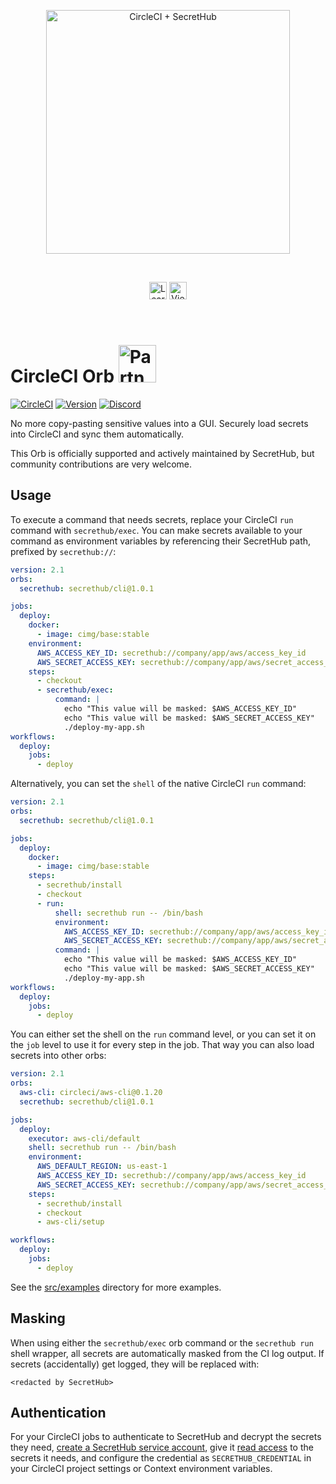 <p align="center">
  <img src="https://secrethub.io/img/integrations/circleci/github-banner.png?v1" alt="CircleCI + SecretHub" width="390">
</p>
<br/>

<p align="center">
  <a href="https://secrethub.io/integrations/circleci/"><img alt="Learn More" src="https://secrethub.io/img/buttons/github/learn-more.png?v2" height="28" /></a>
  <a href="https://secrethub.io/docs/guides/circleci/"><img alt="View Docs" src="https://secrethub.io/img/buttons/github/view-docs.png?v2" height="28" /></a>
</p>
<br/>

<h1>
  CircleCI Orb <img src="https://secrethub.io/img/integrations/circleci/partner-badge.png" alt="Partner badge" width="60" />
</h1>

[![CircleCI](https://circleci.com/gh/secrethub/secrethub-circleci-orb.svg?style=shield)](https://circleci.com/gh/secrethub/secrethub-circleci-orb)
[![Version]( https://img.shields.io/github/release/secrethub/secrethub-circleci-orb.svg)](https://github.com/secrethub/secrethub-circleci-orb/releases/latest)
[![Discord](https://img.shields.io/badge/chat-on%20discord-7289da.svg?logo=discord)](https://discord.gg/NWmxVeb)

No more copy-pasting sensitive values into a GUI. Securely load secrets into CircleCI and sync them automatically.

This Orb is officially supported and actively maintained by SecretHub, but community contributions are very welcome. 

## Usage

To execute a command that needs secrets, replace your CircleCI `run` command with `secrethub/exec`.
You can make secrets available to your command as environment variables by referencing their SecretHub path, prefixed by `secrethub://`:

```yml
version: 2.1
orbs:
  secrethub: secrethub/cli@1.0.1

jobs:
  deploy:
    docker:
      - image: cimg/base:stable
    environment:
      AWS_ACCESS_KEY_ID: secrethub://company/app/aws/access_key_id
      AWS_SECRET_ACCESS_KEY: secrethub://company/app/aws/secret_access_key
    steps:
      - checkout
      - secrethub/exec:
          command: |
            echo "This value will be masked: $AWS_ACCESS_KEY_ID"
            echo "This value will be masked: $AWS_SECRET_ACCESS_KEY"
            ./deploy-my-app.sh
workflows:
  deploy:
    jobs:
      - deploy
```

Alternatively, you can set the `shell` of the native CircleCI `run` command:

```yml
version: 2.1
orbs:
  secrethub: secrethub/cli@1.0.1

jobs:
  deploy:
    docker:
      - image: cimg/base:stable
    steps:
      - secrethub/install
      - checkout
      - run:
          shell: secrethub run -- /bin/bash
          environment:
            AWS_ACCESS_KEY_ID: secrethub://company/app/aws/access_key_id
            AWS_SECRET_ACCESS_KEY: secrethub://company/app/aws/secret_access_key
          command: |
            echo "This value will be masked: $AWS_ACCESS_KEY_ID"
            echo "This value will be masked: $AWS_SECRET_ACCESS_KEY"
            ./deploy-my-app.sh
workflows:
  deploy:
    jobs:
      - deploy
```

You can either set the shell on the `run` command level, or you can set it on the `job` level to use it for every step in the job.
That way you can also load secrets into other orbs:

```yml
version: 2.1
orbs:
  aws-cli: circleci/aws-cli@0.1.20
  secrethub: secrethub/cli@1.0.1

jobs:
  deploy:
    executor: aws-cli/default
    shell: secrethub run -- /bin/bash
    environment:
      AWS_DEFAULT_REGION: us-east-1
      AWS_ACCESS_KEY_ID: secrethub://company/app/aws/access_key_id
      AWS_SECRET_ACCESS_KEY: secrethub://company/app/aws/secret_access_key
    steps:
      - secrethub/install
      - checkout
      - aws-cli/setup

workflows:
  deploy:
    jobs:
      - deploy
```

See the [src/examples](./src/examples/) directory for more examples.

## Masking

When using either the `secrethub/exec` orb command or the `secrethub run` shell wrapper, all secrets are automatically masked from the CI log output.
If secrets (accidentally) get logged, they will be replaced with:

```
<redacted by SecretHub>
```

## Authentication

For your CircleCI jobs to authenticate to SecretHub and decrypt the secrets they need, [create a SecretHub service account](https://secrethub.io/docs/reference/cli/service/), give it [read access](https://secrethub.io/docs/reference/cli/acl/) to the secrets it needs, and configure the credential as `SECRETHUB_CREDENTIAL` in your CircleCI project settings or Context environment variables.
